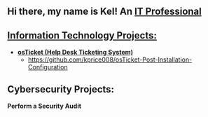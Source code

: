 ## Hi there, my name is Kel! An <a href="https://www.linkedin.com/in/kelbry-price-927867221/">IT Professional
<h2> Information Technology Projects:</h2>

- <b>osTicket (Help Desk Ticketing System)</b>
  - https://github.com/kprice008/osTicket-Post-Installation-Configuration

<h2> Cybersecurity Projects:</h2>
<b>Perform a Security Audit</b>


[linkedin]: https://www.linkedin.com/in/kelbry-price-927867221/
